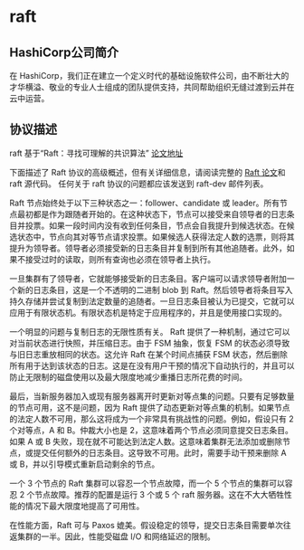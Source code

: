# raft

## HashiCorp公司简介

在 HashiCorp，我们正在建立一个定义时代的基础设施软件公司，由不断壮大的才华横溢、敬业的专业人士组成的团队提供支持，共同帮助组织无缝过渡到云并在云中运营。

## 协议描述

raft 基于“Raft：寻找可理解的共识算法” [论文地址](https://raft.github.io/raft.pdf)

下面描述了 Raft 协议的高级概述，但有关详细信息，请阅读完整的 [Raft 论文](https://raft.github.io/raft.pdf)和 raft 源代码。 任何关于 raft 协议的问题都应该发送到 raft-dev 邮件列表。



Raft 节点始终处于以下三种状态之一：follower、candidate 或 leader。所有节点最初都是作为跟随者开始的。在这种状态下，节点可以接受来自领导者的日志条目并投票。如果一段时间内没有收到任何条目，节点会自我提升到候选状态。在候选状态中，节点向其对等节点请求投票。如果候选人获得法定人数的选票，则将其提升为领导者。领导者必须接受新的日志条目并复制到所有其他追随者。此外，如果不接受过时的读取，则所有查询也必须在领导者上执行。

一旦集群有了领导者，它就能够接受新的日志条目。客户端可以请求领导者附加一个新的日志条目，这是一个不透明的二进制 blob 到 Raft。然后领导者将条目写入持久存储并尝试复制到法定数量的追随者。一旦日志条目被认为已提交，它就可以应用于有限状态机。有限状态机是特定于应用程序的，并且是使用接口实现的。

一个明显的问题与复制日志的无限性质有关。 Raft 提供了一种机制，通过它可以对当前状态进行快照，并压缩日志。由于 FSM 抽象，恢复 FSM 的状态必须导致与旧日志重放相同的状态。这允许 Raft 在某个时间点捕获 FSM 状态，然后删除所有用于达到该状态的日志。这是在没有用户干预的情况下自动执行的，并且可以防止无限制的磁盘使用以及最大限度地减少重播日志所花费的时间。

最后，当新服务器加入或现有服务器离开时更新对等点集的问题。只要有足够数量的节点可用，这不是问题，因为 Raft 提供了动态更新对等点集的机制。如果节点的法定人数不可用，那么这将成为一个非常具有挑战性的问题。例如，假设只有 2 个对等点，A 和 B。仲裁大小也是 2，这意味着两个节点必须同意提交日志条目。如果 A 或 B 失败，现在就不可能达到法定人数。这意味着集群无法添加或删除节点，或提交任何额外的日志条目。这导致不可用。此时，需要手动干预来删除 A 或 B，并以引导模式重新启动剩余的节点。

一个 3 个节点的 Raft 集群可以容忍一个节点故障，而一个 5 个节点的集群可以容忍 2 个节点故障。推荐的配置是运行 3 个或 5 个 raft 服务器。这在不大大牺牲性能的情况下最大限度地提高了可用性。

在性能方面，Raft 可与 Paxos 媲美。假设稳定的领导，提交日志条目需要单次往返集群的一半。因此，性能受磁盘 I/O 和网络延迟的限制。